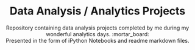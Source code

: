 <center><h1>Data Analysis / Analytics Projects</h1></center>

<p align=center>
Repository containing data analysis projects completed by me during my wonderful analytics days. :mortar_board:  <br>
Presented in the form of iPython Notebooks and readme markdown files.
</p>
